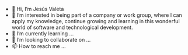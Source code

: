 - 👋 Hi, I’m Jesús Valeta
- 👀 I’m interested in being part of a company or work group, where I can apply my knowledge, continue growing and learning in this wonderful world of software and technological development.
- 🌱 I’m currently learning ...
- 💞️ I’m looking to collaborate on ...
- 📫 How to reach me ...

<!---
Jearvaldor95/Jearvaldor95 is a ✨ special ✨ repository because its `README.md` (this file) appears on your GitHub profile.
You can click the Preview link to take a look at your changes.
--->
